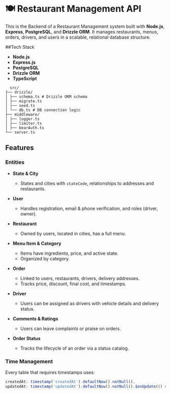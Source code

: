 # 🍽️ Restaurant Management API

This is the Backend of a Restaurant Management system built with **Node.js**, **Express**, **PostgreSQL**, and **Drizzle ORM**. It manages restaurants, menus, orders, drivers, and users in a scalable, relational database structure.

##Tech Stack
- **Node.js**
- **Express.js**
- **PostgreSQL**
- **Drizzle ORM**
- **TypeScript**

```##📂 Project Structure
  src/
├── drizzle/
│ ├── schema.ts # Drizzle ORM schema
│ ├── migrate.ts
│ ├── seed.ts 
│ └── db.ts # DB connection logic
├── middleware/
│ ├── logger.ts
│ ├── limiter.ts
│ ├── bearAuth.ts
└── server.ts
```
  
## **Features**

### Entities

- **State & City**
  - States and cities with `stateCode`, relationships to addresses and restaurants.

- **User**
  - Handles registration, email & phone verification, and roles (driver, owner).

- **Restaurant**
  - Owned by users, located in cities, has a full menu.

- **Menu Item & Category**
  - Items have ingredients, price, and active state.
  - Organized by category.

- **Order**
  - Linked to users, restaurants, drivers, delivery addresses.
  - Tracks price, discount, final cost, and timestamps.

- **Driver**
  - Users can be assigned as drivers with vehicle details and delivery status.

- **Comments & Ratings**
  - Users can leave complaints or praise on orders.

- **Order Status**
  - Tracks the lifecycle of an order via a status catalog.

### Time Management

Every table that requires timestamps uses:
```ts
createdAt: timestamp('createdAt').defaultNow().notNull(),
updatedAt: timestamp('updatedAt').defaultNow().notNull().$onUpdate(() => new Date()),



